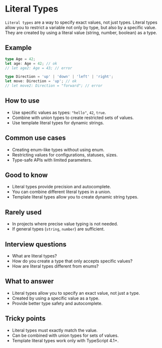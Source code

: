 # Literal Types

`Literal types` are a way to specify exact values, not just types. Literal types allow you to restrict a variable not only by type, but also by a specific value. They are created by using a literal value (string, number, boolean) as a type.

## Example

```typescript
type Age = 42;
let age: Age = 42; // ok
// let age2: Age = 43; // error

type Direction = 'up' | 'down' | 'left' | 'right';
let move: Direction = 'up'; // ok
// let move2: Direction = "forward"; // error
```

## How to use

- Use specific values as types: `"hello"`, `42`, `true`.
- Combine with union types to create restricted sets of values.
- Use template literal types for dynamic strings.

## Common use cases

- Creating enum-like types without using enum.
- Restricting values for configurations, statuses, sizes.
- Type-safe APIs with limited parameters.

## Good to know

- Literal types provide precision and autocomplete.
- You can combine different literal types in a union.
- Template literal types allow you to create dynamic string types.

## Rarely used

- In projects where precise value typing is not needed.
- If general types (`string`, `number`) are sufficient.

## Interview questions

- What are literal types?
- How do you create a type that only accepts specific values?
- How are literal types different from enums?

## What to answer

- Literal types allow you to specify an exact value, not just a type.
- Created by using a specific value as a type.
- Provide better type safety and autocomplete.

## Tricky points

- Literal types must exactly match the value.
- Can be combined with union types for sets of values.
- Template literal types work only with TypeScript 4.1+.
